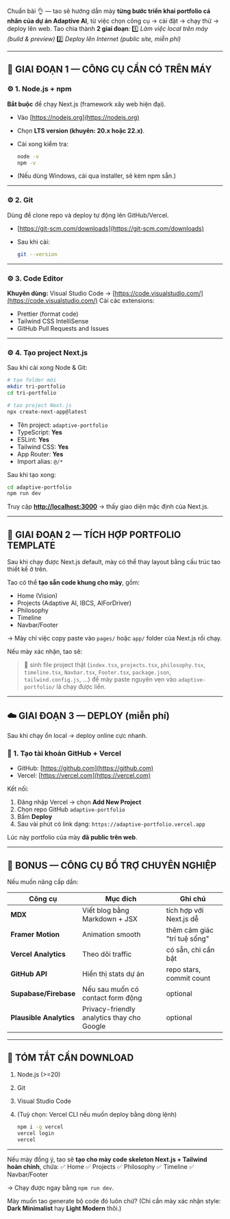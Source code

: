 Chuẩn bài 👌 — tao sẽ hướng dẫn mày **từng bước triển khai portfolio cá nhân của dự án Adaptive AI**, từ việc chọn công cụ → cài đặt → chạy thử → deploy lên web.
Tao chia thành **2 giai đoạn**:
1️⃣ *Làm việc local trên máy (build & preview)*
2️⃣ *Deploy lên Internet (public site, miễn phí)*

---

## 🧰 GIAI ĐOẠN 1 — CÔNG CỤ CẦN CÓ TRÊN MÁY

### ⚙️ 1. Node.js + npm

**Bắt buộc** để chạy Next.js (framework xây web hiện đại).

* Vào [https://nodejs.org](https://nodejs.org)
* Chọn **LTS version (khuyên: 20.x hoặc 22.x)**.
* Cài xong kiểm tra:

  ```bash
  node -v
  npm -v
  ```
* (Nếu dùng Windows, cài qua installer, sẽ kèm npm sẵn.)

---

### ⚙️ 2. Git

Dùng để clone repo và deploy tự động lên GitHub/Vercel.

* [https://git-scm.com/downloads](https://git-scm.com/downloads)
* Sau khi cài:

  ```bash
  git --version
  ```

---

### ⚙️ 3. Code Editor

**Khuyên dùng:** Visual Studio Code
→ [https://code.visualstudio.com/](https://code.visualstudio.com/)
Cài các extensions:

* Prettier (format code)
* Tailwind CSS IntelliSense
* GitHub Pull Requests and Issues

---

### ⚙️ 4. Tạo project Next.js

Sau khi cài xong Node & Git:

```bash
# tạo folder mới
mkdir tri-portfolio
cd tri-portfolio

# tạo project Next.js
npx create-next-app@latest
```

* Tên project: `adaptive-portfolio`
* TypeScript: **Yes**
* ESLint: **Yes**
* Tailwind CSS: **Yes**
* App Router: **Yes**
* Import alias: `@/*`

Sau khi tạo xong:

```bash
cd adaptive-portfolio
npm run dev
```

Truy cập **[http://localhost:3000](http://localhost:3000)** → thấy giao diện mặc định của Next.js.

---

## 🎨 GIAI ĐOẠN 2 — TÍCH HỢP PORTFOLIO TEMPLATE

Sau khi chạy được Next.js default, mày có thể thay layout bằng cấu trúc tao thiết kế ở trên.

Tao có thể **tạo sẵn code khung cho mày**, gồm:

* Home (Vision)
* Projects (Adaptive AI, IBCS, AIForDriver)
* Philosophy
* Timeline
* Navbar/Footer

→ Mày chỉ việc copy paste vào `pages/` hoặc `app/` folder của Next.js rồi chạy.

Nếu mày xác nhận, tao sẽ:

> 🧩 sinh file project thật (`index.tsx`, `projects.tsx`, `philosophy.tsx`, `timeline.tsx`, `Navbar.tsx`, `Footer.tsx`, `package.json`, `tailwind.config.js`, …)
> để mày paste nguyên vẹn vào `adaptive-portfolio/` là chạy được liền.

---

## ☁️ GIAI ĐOẠN 3 — DEPLOY (miễn phí)

Sau khi chạy ổn local → deploy online cực nhanh.

### 🚀 1. Tạo tài khoản GitHub + Vercel

* GitHub: [https://github.com](https://github.com)
* Vercel: [https://vercel.com](https://vercel.com)

Kết nối:

1. Đăng nhập Vercel → chọn **Add New Project**
2. Chọn repo GitHub `adaptive-portfolio`
3. Bấm **Deploy**
4. Sau vài phút có link dạng:
   `https://adaptive-portfolio.vercel.app`

Lúc này portfolio của mày **đã public trên web**.

---

## 🧠 BONUS — CÔNG CỤ BỔ TRỢ CHUYÊN NGHIỆP

Nếu muốn nâng cấp dần:

| Công cụ                 | Mục đích                                   | Ghi chú                      |
| ----------------------- | ------------------------------------------ | ---------------------------- |
| **MDX**                 | Viết blog bằng Markdown + JSX              | tích hợp với Next.js dễ      |
| **Framer Motion**       | Animation smooth                           | thêm cảm giác "trí tuệ sống" |
| **Vercel Analytics**    | Theo dõi traffic                           | có sẵn, chỉ cần bật          |
| **GitHub API**          | Hiển thị stats dự án                       | repo stars, commit count     |
| **Supabase/Firebase**   | Nếu sau muốn có contact form động          | optional                     |
| **Plausible Analytics** | Privacy-friendly analytics thay cho Google | optional                     |

---

## 🧩 TÓM TẮT CẦN DOWNLOAD

1. Node.js (>=20)
2. Git
3. Visual Studio Code
4. (Tuỳ chọn: Vercel CLI nếu muốn deploy bằng dòng lệnh)

   ```bash
   npm i -g vercel
   vercel login
   vercel
   ```

---

Nếu mày đồng ý, tao sẽ **tạo cho mày code skeleton Next.js + Tailwind hoàn chỉnh**, chứa:
✅ Home
✅ Projects
✅ Philosophy
✅ Timeline
✅ Navbar/Footer

→ Chạy được ngay bằng `npm run dev`.

Mày muốn tao generate bộ code đó luôn chứ?
(Chỉ cần mày xác nhận style: **Dark Minimalist** hay **Light Modern** thôi.)
